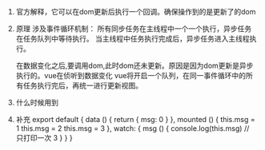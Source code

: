 1. 官方解释，它可以在dom更新后执行一个回调。确保操作到的是更新了的dom
2. 原理
    涉及事件循环机制：
    所有同步任务在主线程中一个一个执行，异步任务在任务队列中等待执行。
    当主线程中任务执行完成后，异步任务进入主线程执行。

    在数据变化之后,要调用dom,此时dom还未更新。原因是因为dom更新是异步执行的。vue在侦听到数据变化
    vue将开启一个队列，在同一事件循环中的所有任务执行完后，再统一进行更新视图。
    

    
3. 什么时候用到

4. 补充
export default {
  data () {
    return {
      msg: 0
    }
  },
  mounted () {
    this.msg = 1
    this.msg = 2
    this.msg = 3
  },
  watch: {
    msg () {
      console.log(this.msg) // 只打印一次 3
    }
  }
}
